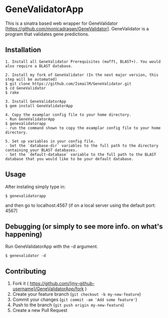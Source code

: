 # GeneValidatorApp

This is a sinatra based web wrapper for GeneValidator [https://github.com/monicadragan/GeneValidator]. GeneValidator is a program that validates gene predictions.

## Installation
	1. Install all GeneValidator Prerequisites (mafft, BLAST+). You would also require a BLAST database.

	2. Install my fork of GeneValidator (In the next major version, this step will be automated)
	$ git clone https://github.com/IsmailM/GeneValidator.git
	$ cd GeneValidator
	$ rake

	3. Install GeneValidatorApp
    $ gem install GeneValidatorApp

    4. Copy the examplar config file to your home directory.
    - Run GeneValidatorApp
    $ genevalidatorapp 
    - run the command shown to copy the examplar config file to your home directory.

    5. Set up variables in your config file.
    - Set the `database-dir` variables to the full path to the directory containing your BLAST databases. 
    - Set the `default-database` variable to the full path to the BLAST database that you would like to be your default database. 

## Usage

After instaling simply type in:

	$ genevalidatorapp

and then go to localhost:4567 (if on a local server using the default port: 4567)

## Debugging (or simply to see more info. on what's happening)

Run GeneValidatorApp with the -d argument.

	$ genevalidator -d


## Contributing

1. Fork it ( https://github.com/[my-github-username]/GeneValidatorApp/fork )
2. Create your feature branch (`git checkout -b my-new-feature`)
3. Commit your changes (`git commit -am 'Add some feature'`)
4. Push to the branch (`git push origin my-new-feature`)
5. Create a new Pull Request
